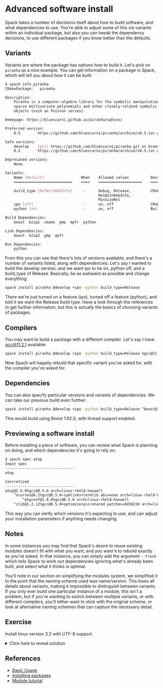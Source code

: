 # Advanced software install

Spack takes a number of decisions itself about how to build software, and what
dependencies to use.  You're able to adjust some of this via variants within an
individual package, but also you can tweak the dependency decisions, to use
different packages if you know better than the defaults.

## Variants

Variants are where the package has options how to build it.  Let's pick on
`piranha` as a nice example.  You can get information on a package in Spack,
which will tell you about how it can be built:

```bash
$ spack info piranha
CMakePackage:   piranha

Description:
    Piranha is a computer-algebra library for the symbolic manipulation of
    sparse multivariate polynomials and other closely-related symbolic
    objects (such as Poisson series).

Homepage: https://bluescarni.github.io/piranha/sphinx/

Preferred version:
    0.5        https://github.com/bluescarni/piranha/archive/v0.5.tar.gz

Safe versions:
    develop    [git] https://github.com/bluescarni/piranha.git on branch master
    0.5        https://github.com/bluescarni/piranha/archive/v0.5.tar.gz

Deprecated versions:
    None

Variants:
    Name [Default]                 When    Allowed values          Description
    ===========================    ====    ====================    ==================================

    build_type [RelWithDebInfo]    --      Debug, Release,         CMake build type
                                           RelWithDebInfo,
                                           MinSizeRel
    ipo [off]                      --      on, off                 CMake interprocedural optimization
    python [on]                    --      on, off                 Build the Python bindings

Build Dependencies:
    boost  bzip2  cmake  gmp  mpfr  python

Link Dependencies:
    boost  bzip2  gmp  mpfr

Run Dependencies:
    python
```

From this you can see that there's lots of versions available, and there's a
number of variants listed, along with dependencies.  Let's say I wanted to
build the develop version, and we want ipo to be on, python off, and a
build\_type of Release.  Basically, be as awkward as possible and change
everything:

```bash
spack install piranha @develop +ipo -python build_type=Release
```

There we're just turned on a feature (ipo), turned off a feature (python), and
told it we want the Release build type.  Have a look through the references to
get further information, but this is actually the basics of choosing variants
of packages.

## Compilers

You may want to build a package with a different compiler.  Let's say I have
gcc@11.2.1 available:

```bash
spack install piranha @develop +ipo -python build_type=Release %gcc@11.2.1
```

Now Spack will happily rebuild that specific variant you've asked for, with the
compiler you've asked for.

## Dependencies

You can also specify particular versions and variants of dependencies.  We can
take our previous build even further:

```bash
spack install piranha @develop +ipo -python build_type=Release ^boost@1.62.0+thread %gcc@11.2.1
```

This would build using Boost 1.62.0, with thread support enabled.

## Previewing a software install

Before installing a piece of software, you can review what Spack is planning on
doing, and which dependencies it's going to rely on.

```bash
$ spack spec atop
Input spec
--------------------------------
atop

Concretized
--------------------------------
atop@2.5.0%gcc@8.5.0 arch=linux-rhel8-haswell
    ^ncurses@6.2%gcc@8.5.0~symlinks+termlib abi=none arch=linux-rhel8-haswell
        ^pkgconf@1.8.0%gcc@8.5.0 arch=linux-rhel8-haswell
    ^zlib@1.2.12%gcc@8.5.0+optimize+pic+shared patches=0d38234 arch=linux-rhel8-haswell
```

This way you can verify which versions it's expecting to use, and can adjust
your installation parameters if anything needs changing.

## Notes

In some instances you may find that Spack's desire to reuse existing modules
doesn't fit with what you want, and you want it to rebuild exactly as you've
asked.  In that instance, you can simply add the argument `--fresh` which tells
Spack to work out dependencies ignoring what's already been built, and select
what it thinks is optimal.

You'll note in our section on simplifying the modules system, we simplified it
to the point that the naming scheme used was name/version.  This loses all
details about variants, making it impossible to distinguish between variants.
If you only ever build one particular instance of a module, this isn't a
problem, but if you're wanting to switch between multiple variants, or with
different compilers, you'll either want to stick with the original scheme, or
look at alternative naming schemes that can capture the necessary detail.

## Exercise

Install tmux version 3.2 with UTF-8 support.

<details>
<summary>Click here to reveal solution</summary>

### Solution

First you need to look at the info for tmux, to find out what variants are
available.  Some of the output below has been truncated for brevity:

```bash
$ spack info tmux
AutotoolsPackage:   tmux

Homepage: https://tmux.github.io

Preferred version:
    3.2a      https://github.com/tmux/tmux/releases/download/3.2a/tmux-3.2a.tar.gz

Safe versions:
    master    [git] https://github.com/tmux/tmux.git on branch master
    3.2a      https://github.com/tmux/tmux/releases/download/3.2a/tmux-3.2a.tar.gz
    3.2       https://github.com/tmux/tmux/releases/download/3.2/tmux-3.2.tar.gz

Variants:
    Name [Default]    When    Allowed values    Description
    ==============    ====    ==============    ==============================================

    static [off]      --      on, off           Create a static build
    utf8proc [off]    --      on, off           Build with UTF-8 support from utf8proc library
```

You can see from this that there is indeed a version 3.2 available, and to add
UTF-8 support, you need to enable the utf8proc feature.  That then gives an
install command of:

```bash
spack install tmux@3.2+utf8proc
```

If you've installed this and want to verify it's worked:

```bash
$ module add tmux
$ tmux -V
tmux 3.2
$ spack find -v tmux
==> 1 installed package
-- linux-rhel8-haswell / gcc@8.5.0 ------------------------------
tmux@3.2~static+utf8proc
```

You can see from this that we're using the shiny new 3.2 version, and can
confirm that it was built with UTF-8 support included.

</details>

## References

- [Basic Usage](https://spack.readthedocs.io/en/latest/basic_usage.html)
- [Installing packages](https://spack-tutorial.readthedocs.io/en/latest/tutorial_basics.html#installing-packages)
- [Module tutorial](https://spack-tutorial.readthedocs.io/en/latest/tutorial_modules.html)
